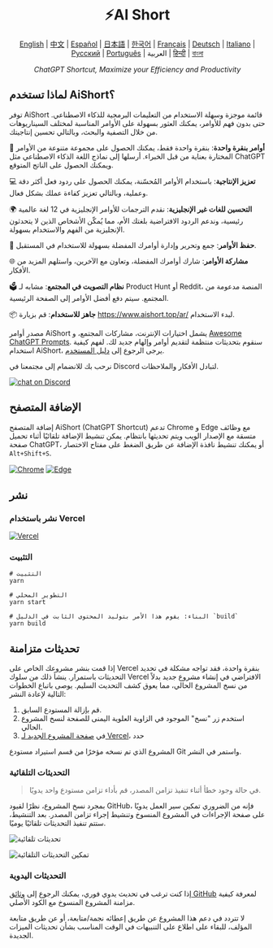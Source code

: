 <h1 align="center">
⚡️AI Short
</h1>
<p align="center">
    <a href="/README-en.md">English</a> | <a href="/README.md">中文</a> |
<a href="./README-es.md">Español</a> |
<a href="./README-ja.md">日本語</a> |
<a href="./README-ko.md">한국어</a> |
<a href="./README-fr.md">Français</a> |
<a href="./README-de.md">Deutsch</a> |
<a href="./README-it.md">Italiano</a> |
<a href="./README-ru.md">Русский</a> |
<a href="./README-pt.md">Português</a> |
العربية |
<a href="./README-hi.md">हिन्दी</a> |
<a href="./README-bn.md">বাংলা</a>
</p>
<p align="center">
    <em>ChatGPT Shortcut, Maximize your Efficiency and Productivity</em>
</p>

## لماذا تستخدم AiShort؟

توفر AiShort قائمة موجزة وسهلة الاستخدام من التعليمات البرمجية للذكاء الاصطناعي. حتى بدون فهم للأوامر، يمكنك العثور بسهولة على الأوامر المناسبة لمختلف السيناريوهات من خلال التصفية والبحث، وبالتالي تحسين إنتاجيتك.

🚀 **أوامر بنقرة واحدة**: بنقرة واحدة فقط، يمكنك الحصول على مجموعة متنوعة من الأوامر المختارة بعناية من قبل الخبراء. أرسلها إلى نماذج اللغة الذكاء الاصطناعي مثل ChatGPT ويمكنك الحصول على الناتج المتوقع.

💻 **تعزيز الإنتاجية**: باستخدام الأوامر المُحسّنة، يمكنك الحصول على ردود فعل أكثر دقة وعملية، وبالتالي تعزيز كفاءة عملك بشكل فعال.

🌍 **التحسين للغات غير الإنجليزية**: نقدم الترجمات للأوامر الإنجليزية في 12 لغة عالمية رئيسية، وندعم الردود الافتراضية بلغتك الأم، مما يُمكّن الأشخاص الذين لا يتحدثون الإنجليزية من الفهم والاستخدام بسهولة.

💾 **حفظ الأوامر**: جمع وتحرير وإدارة أوامرك المفضلة بسهولة للاستخدام في المستقبل.

🌐 **مشاركة الأوامر**: شارك أوامرك المفضلة، وتعاون مع الآخرين، واستلهم المزيد من الأفكار.

🗳️ **نظام التصويت في المجتمع**: مشابه لـ Product Hunt أو Reddit، المنصة مدعومة من المجتمع. سيتم دفع أفضل الأوامر إلى الصفحة الرئيسية.

📦 **جاهز للاستخدام**: قم بزيارة  https://www.aishort.top/ar/ لبدء الاستخدام.

مصدر أوامر AiShort يشمل اختيارات الإنترنت، مشاركات المجتمع، و [Awesome ChatGPT Prompts](https://github.com/f/awesome-chatgpt-prompts). سنقوم بتحديثات منتظمة لتقديم أوامر وإلهام جديد لك. لفهم كيفية استخدام AiShort، يرجى الرجوع إلى [دليل المستخدم](https://www.aishort.top/ar/docs/guides/getting-started).

نرحب بك للانضمام إلى مجتمعنا في Discord لتبادل الأفكار والملاحظات.

<a href="https://discord.gg/PZTQfJ4GjX">
   <img src="https://img.shields.io/discord/1048780149899939881?color=%2385c8c8&label=Discord&logo=discord&style=for-the-badge" alt="chat on Discord" />
</a>

## الإضافة المتصفح

إضافة المتصفح AiShort (ChatGPT Shortcut) تدعم Chrome و Edge مع وظائف متسقة مع الإصدار الويب ويتم تحديثها بانتظام. يمكن تنشيط الإضافة تلقائيًا أثناء تحميل صفحة ChatGPT، أو يمكنك تنشيط نافذة الإضافة عن طريق الضغط على مفتاح الاختصار `Alt+Shift+S`.

<a href="https://chrome.google.com/webstore/detail/chatgpt-shortcut/blcgeoojgdpodnmnhfpohphdhfncblnj">
  <img src="https://img.newzone.top/2023-06-05-12-28-49.png?imageMogr2/format/webp"  alt="Chrome" valign="middle" /></a>

<a href="https://microsoftedge.microsoft.com/addons/detail/chatgpt-shortcut/hnggpalhfjmdhhmgfjpmhlfilnbmjoin">
  <img src="https://img.newzone.top/2023-06-05-12-26-20.png?imageMogr2/format/webp" alt="Edge" valign="middle" /></a>

## نشر

### نشر باستخدام Vercel

[![Vercel](https://vercel.com/button)](https://vercel.com/new/clone?repository-url=https%3A%2F%2Fgithub.com%2Frockbenben%2FChatGPT-Shortcut%2Ftree%2Fmain)

### التثبيت

```shell
# التثبيت
yarn

# التطوير المحلي
yarn start

# البناء: يقوم هذا الأمر بتوليد المحتوى الثابت في الدليل `build`
yarn build
```

## تحديثات متزامنة

إذا قمت بنشر مشروعك الخاص على Vercel بنقرة واحدة، فقد تواجه مشكلة في تحديد التحديثات باستمرار. ينشأ ذلك من سلوك Vercel الافتراضي في إنشاء مشروع جديد بدلاً من نسخ المشروع الحالي، مما يعوق كشف التحديث السليم. يوصى باتباع الخطوات التالية لإعادة النشر:

1. قم بإزالة المستودع السابق.
2. استخدم زر "نسخ" الموجود في الزاوية العلوية اليمنى للصفحة لنسخ المشروع الحالي.
3. في [صفحة المشروع الجديد لـ Vercel](https://vercel.com/new)، حدد

 المشروع الذي تم نسخه مؤخرًا من قسم استيراد مستودع Git واستمر في النشر.

### التحديثات التلقائية

> في حالة وجود خطأ أثناء تنفيذ تزامن المصدر، قم بأداء تزامن مستودع واحد يدويًا.

بمجرد نسخ المشروع، نظرًا لقيود GitHub، فإنه من الضروري تمكين سير العمل يدويًا على صفحة الإجراءات في المشروع المنسوخ وتنشيط إجراء تزامن المصدر. بعد التنشيط، ستتم تنفيذ التحديثات تلقائيًا يوميًا.

![تحديثات تلقائية](https://img.newzone.top/2023-05-19-11-57-59.png?imageMogr2/format/webp)

![تمكين التحديثات التلقائية](https://img.newzone.top/2023-05-19-11-59-26.png?imageMogr2/format/webp)

### التحديثات اليدوية

إذا كنت ترغب في تحديث يدوي فوري، يمكنك الرجوع إلى [وثائق GitHub](https://docs.github.com/en/pull-requests/collaborating-with-pull-requests/working-with-forks/syncing-a-fork) لمعرفة كيفية مزامنة المشروع المنسوخ مع الكود الأصلي.

لا تتردد في دعم هذا المشروع عن طريق إعطائه نجمة/متابعة، أو عن طريق متابعة المؤلف، للبقاء على اطلاع على التنبيهات في الوقت المناسب بشأن تحديثات الميزات الجديدة.
